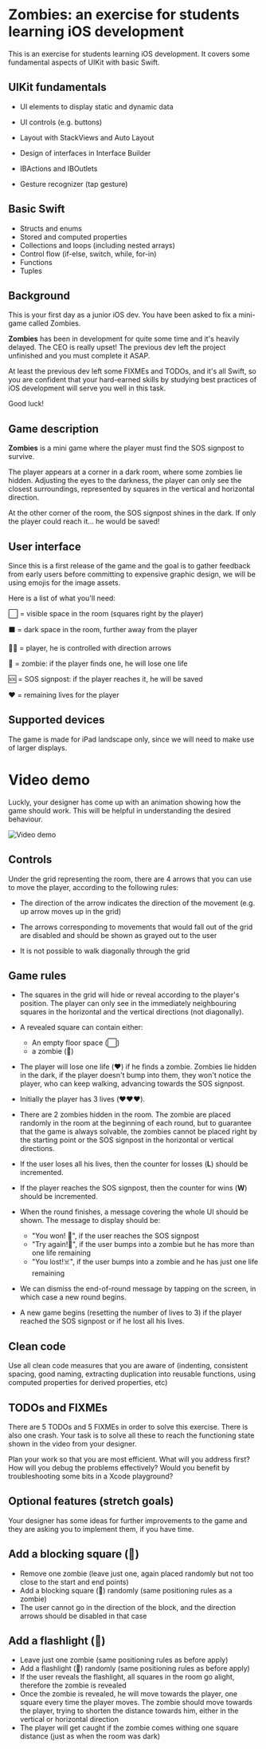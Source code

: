 # Zombies: an exercise for students learning iOS development

This is an exercise for students learning iOS development. It covers some fundamental aspects of UIKit with basic Swift.



## UIKit fundamentals

* UI elements to display static and dynamic data

* UI controls (e.g. buttons)

* Layout with StackViews and Auto Layout

* Design of interfaces in Interface Builder

* IBActions and IBOutlets

* Gesture recognizer (tap gesture)

  

## Basic Swift

* Structs and enums
* Stored and computed properties
* Collections and loops (including nested arrays)
* Control flow (if-else, switch, while, for-in)
* Functions
* Tuples



## Background

This is your first day as a junior iOS dev. You have been asked to fix a mini-game called Zombies.

**Zombies** has been in development for quite some time and it's heavily delayed. The CEO is really upset! The previous dev left the project unfinished and you must complete it ASAP.

At least the previous dev left some FIXMEs and TODOs, and it's all Swift, so you are confident that your hard-earned skills by studying best practices of iOS development will serve you well in this task.

Good luck!



## Game description

**Zombies** is a mini game where the player must find the SOS signpost to survive. 

The player appears at a corner in a dark room, where some zombies lie hidden. Adjusting the eyes to the darkness, the player can only see the closest surroundings, represented by squares in the vertical and horizontal direction.

At the other corner of the room, the SOS signpost shines in the dark. If only the player could reach it... he would be saved!



## User interface

Since this is a first release of the game and the goal is to gather feedback from early users before committing to expensive graphic design, we will be using emojis for the image assets.

Here is a list of what you'll need:

⬜️ = visible space in the room (squares right by the player)

⬛️ = dark space in the room, further away from the player

🚶‍♂️ = player, he is controlled with direction arrows

🧟 = zombie: if the player finds one, he will lose one life

🆘 = SOS signpost: if the player reaches it, he will be saved

❤️ = remaining lives for the player



## Supported devices

The game is made for iPad landscape only, since we will need to make use of larger displays.




Video demo
====================
Luckly, your designer has come up with an animation showing how the game should work. This will be helpful in understanding the desired behaviour.



![Video demo](./video_demo_zombies.gif)

 

## Controls

Under the grid representing the room, there are 4 arrows that you can use to move the player, according to the following rules:

* The direction of the arrow indicates the direction of the movement (e.g. up arrow moves up in the grid)

* The arrows corresponding to movements that would fall out of the grid are disabled and should be shown as grayed out to the user

* It is not possible to walk diagonally through the grid

  

## Game rules

* The squares in the grid will hide or reveal according to the player's position. The player can only see in the immediately neighbouring squares in the horizontal and the vertical directions (not diagonally).
* A revealed square can contain either:
  * An empty floor space (⬜️)
  * a zombie (🧟)
* The player will lose one life (❤️) if he finds a zombie. Zombies lie hidden in the dark, if the player doesn't bump into them, they won't notice the player, who can keep walking, advancing towards the SOS signpost.

* Initially the player has 3 lives (❤️❤️❤️).
* There are 2 zombies hidden in the room. The zombie are placed randomly in the room at the beginning of each round, but to guarantee that the game is always solvable, the zombies cannot be placed right by the starting point or the SOS signpost in the horizontal or vertical directions.
* If the user loses all his lives, then the counter for losses (**L**) should be incremented.
* If the player reaches the SOS signpost, then the counter for wins (**W**) should be incremented.
* When the round finishes, a message covering the whole UI should be shown. The message to display should be:
  * "You won! 🥳", if the user reaches the SOS signpost
  * "Try again!🤞", if the user bumps into a zombie but he has more than one life remaining
  * "You lost!☠️", if the user bumps into a zombie and he has just one life remaining
* We can dismiss the end-of-round message by tapping on the screen, in which case a new round begins.
* A new game begins (resetting the number of lives to 3) if the player reached the SOS signpost or if he lost all his lives.



## Clean code

Use all clean code measures that you are aware of (indenting, consistent spacing, good naming, extracting duplication into reusable functions,  using computed properties for derived properties, etc)



## TODOs and FIXMEs

There are 5 TODOs and 5 FIXMEs in order to solve this exercise. There is also one crash. Your task is to solve all these to reach the functioning state shown in the video from your designer.

Plan your work so that you are most efficient. What will you address first? How will you debug the problems effectively? Would you benefit by troubleshooting some bits in a Xcode playground?



## Optional features (stretch goals)

Your designer has some ideas for further improvements to the game and they are asking you to implement them, if you have time. 



## Add a blocking square (🚧)

* Remove one zombie (leave just one, again placed randomly but not too close to the start and end points)
* Add a blocking square (🚧) randomly (same positioning rules as a zombie)
* The user cannot go in the direction of the block, and the direction arrows should be disabled in that case



## Add a flashlight (🔦)

* Leave just one zombie (same positioning rules as before apply)
* Add a flashlight  (🔦) randomly (same positioning rules as before apply)
* If the user reveals the flashlight, all squares in the room go alight, therefore the zombie is revealed
* Once the zombie is revealed, he will move towards the player, one square every time the player moves. The zombie should move towards the player, trying to shorten the distance towards him, either in the vertical or horizontal direction
* The player will get caught if the zombie comes withing one square distance (just as when the room was dark)

